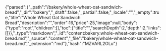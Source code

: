 {"parsed":{"_path":"/bakery/whole-wheat-oat-sandwich-bread","_dir":"bakery","_draft":false,"_partial":false,"_locale":"","_empty":true,"title":"Whole Wheat Oat Sandwich Bread","description":"","order":16,"price":25,"image":null,"body":{"type":"root","children":[],"toc":{"title":"","searchDepth":2,"depth":2,"links":[]}},"_type":"markdown","_id":"content:bakery:whole-wheat-oat-sandwich-bread.md","_source":"content","_file":"bakery/whole-wheat-oat-sandwich-bread.md","_extension":"md"},"hash":"MZVARL2OLu"}